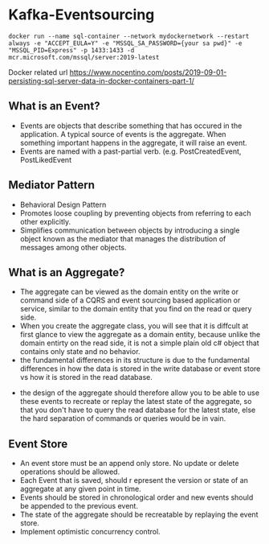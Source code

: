 # Kafka-Eventsourcing




`
docker run --name sql-container --network mydockernetwork --restart always -e "ACCEPT_EULA=Y" -e "MSSQL_SA_PASSWORD={your sa pwd}" -e "MSSQL_PID=Express" -p 1433:1433 -d mcr.microsoft.com/mssql/server:2019-latest
`


Docker related url
https://www.nocentino.com/posts/2019-09-01-persisting-sql-server-data-in-docker-containers-part-1/



## What is an Event?
- Events are objects that describe something that has occured in the application. A typical source of events is the aggregate. When something important happens in the aggregate, it will raise an event.
- Events are named with a past-partial verb.
(e.g. PostCreatedEvent, PostLikedEvent


## Mediator Pattern
- Behavioral Design Pattern
- Promotes loose coupling by preventing objects from referring to each other explicitly.
- Simplifies communication between objects by introducing a single object known as the mediator that manages the distribution of messages among other objects.


## What is an Aggregate?
- The aggregate can be viewed as the domain entity on the write or command side of a CQRS and event sourcing based application or service, similar to the domain entity that you find on the read or query side.
- When you create the aggregate class, you will see that it is diffcult at first glance to view the aggregate as a domain entity, because unlike the domain entirty on the read side, it is not a simple plain old c# object that contains only state and no behavior.
- the fundamental differences in its structure is due to the fundamental differences in how the data is stored in the write database or event store vs how it is stored in the read database. 

* the design of the aggregate should therefore allow you to be able to use these events to recreate or replay the latest state of the aggregate, so that you don't have to query the read database for the latest state, else the hard separation of commands or queries would be in vain. 


## Event Store
- An event store must be an append only store. No update or delete operations should be allowed.
- Each Event that is saved, should r epresent the version or state of an aggregate at any given point in time.
- Events should be stored in chronological order and new events should be appended to the previous event.
- The state of the aggregate should be recreatable by replaying the event store.
- Implement optimistic concurrency control.